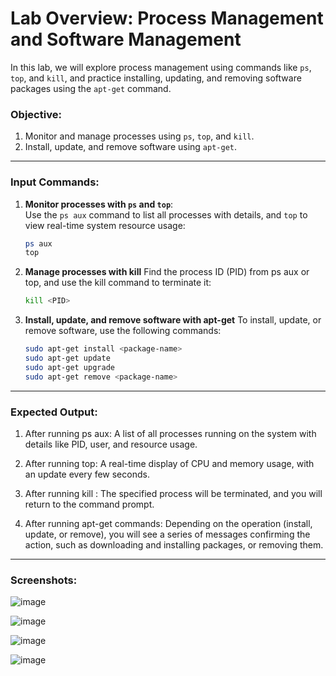 # Lab Overview: Process Management and Software Management

In this lab, we will explore process management using commands like `ps`, `top`, and `kill`, and practice installing, updating, and removing software packages using the `apt-get` command.

### Objective:
1. Monitor and manage processes using `ps`, `top`, and `kill`.
2. Install, update, and remove software using `apt-get`.

---

### Input Commands:

1. **Monitor processes with `ps` and `top`**:  
   Use the `ps aux` command to list all processes with details, and `top` to view real-time system resource usage:

   ```bash
   ps aux
   top

2. **Manage processes with kill**
   Find the process ID (PID) from ps aux or top, and use the kill command to terminate it:

   ```bash
   kill <PID>

3. **Install, update, and remove software with apt-get**
   To install, update, or remove software, use the following commands:

   ```bash
   sudo apt-get install <package-name>
   sudo apt-get update
   sudo apt-get upgrade
   sudo apt-get remove <package-name>
   ```

---

### Expected Output:

1. After running ps aux:
A list of all processes running on the system with details like PID, user, and resource usage.

2. After running top:
A real-time display of CPU and memory usage, with an update every few seconds.

3. After running kill <PID>:
The specified process will be terminated, and you will return to the command prompt.

4. After running apt-get commands:
Depending on the operation (install, update, or remove), you will see a series of messages confirming the action, such as downloading and installing packages, or removing them.

---

### Screenshots:

![image](https://github.com/user-attachments/assets/)

![image](https://github.com/user-attachments/assets/)

![image](https://github.com/user-attachments/assets/)

![image](https://github.com/user-attachments/assets/)
